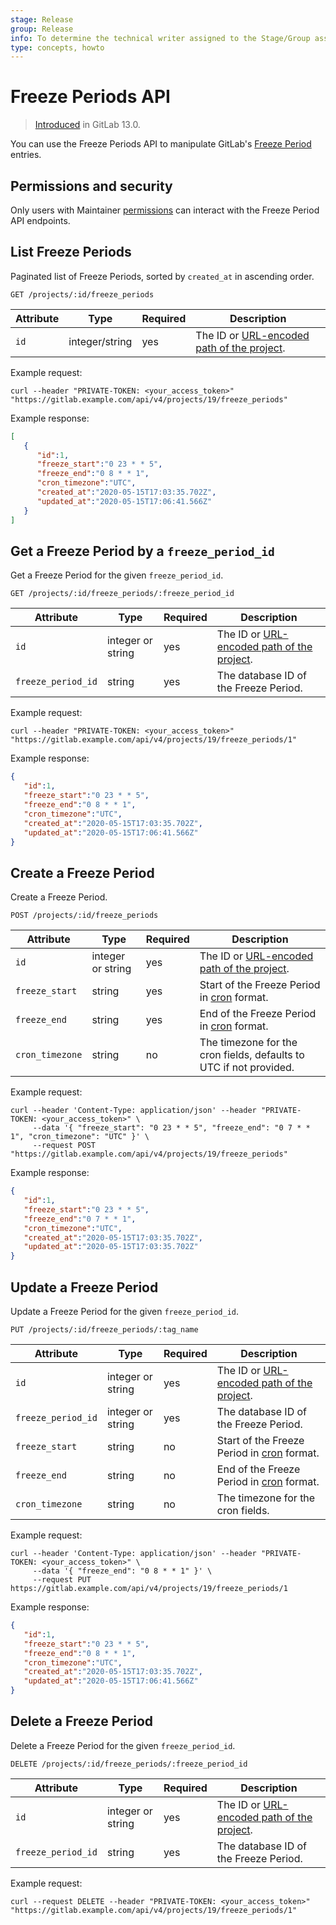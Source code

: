 ```yaml
---
stage: Release
group: Release
info: To determine the technical writer assigned to the Stage/Group associated with this page, see https://about.gitlab.com/handbook/engineering/ux/technical-writing/#assignments
type: concepts, howto
---
```


# Freeze Periods API

> [Introduced](https://gitlab.com/gitlab-org/gitlab/-/merge_requests/29382) in GitLab 13.0.

You can use the Freeze Periods API to manipulate GitLab's [Freeze Period](../user/project/releases/index.md#prevent-unintentional-releases-by-setting-a-deploy-freeze) entries.

## Permissions and security

Only users with Maintainer [permissions](../user/permissions.md) can
interact with the Freeze Period API endpoints.

## List Freeze Periods

Paginated list of Freeze Periods, sorted by `created_at` in ascending order.

```plaintext
GET /projects/:id/freeze_periods
```

| Attribute     | Type           | Required | Description                                                                         |
| ------------- | -------------- | -------- | ----------------------------------------------------------------------------------- |
| `id`          | integer/string | yes      | The ID or [URL-encoded path of the project](README.md#namespaced-path-encoding). |

Example request:

```shell
curl --header "PRIVATE-TOKEN: <your_access_token>" "https://gitlab.example.com/api/v4/projects/19/freeze_periods"
```

Example response:

```json
[
   {
      "id":1,
      "freeze_start":"0 23 * * 5",
      "freeze_end":"0 8 * * 1",
      "cron_timezone":"UTC",
      "created_at":"2020-05-15T17:03:35.702Z",
      "updated_at":"2020-05-15T17:06:41.566Z"
   }
]
```

## Get a Freeze Period by a `freeze_period_id`

Get a Freeze Period for the given `freeze_period_id`.

```plaintext
GET /projects/:id/freeze_periods/:freeze_period_id
```

| Attribute     | Type           | Required | Description                                                                         |
| ------------- | -------------- | -------- | ----------------------------------------------------------------------------------- |
| `id`          | integer or string | yes      | The ID or [URL-encoded path of the project](README.md#namespaced-path-encoding). |
| `freeze_period_id`    | string         | yes      | The database ID of the Freeze Period.                                     |

Example request:

```shell
curl --header "PRIVATE-TOKEN: <your_access_token>" "https://gitlab.example.com/api/v4/projects/19/freeze_periods/1"
```

Example response:

```json
{
   "id":1,
   "freeze_start":"0 23 * * 5",
   "freeze_end":"0 8 * * 1",
   "cron_timezone":"UTC",
   "created_at":"2020-05-15T17:03:35.702Z",
   "updated_at":"2020-05-15T17:06:41.566Z"
}
```

## Create a Freeze Period

Create a Freeze Period.

```plaintext
POST /projects/:id/freeze_periods
```

| Attribute          | Type            | Required                    | Description                                                                                                                      |
| -------------------| --------------- | --------                    | -------------------------------------------------------------------------------------------------------------------------------- |
| `id`               | integer or string  | yes                         | The ID or [URL-encoded path of the project](README.md#namespaced-path-encoding).                                              |
| `freeze_start`     | string          | yes                         | Start of the Freeze Period in [cron](https://crontab.guru/) format.                                                              |
| `freeze_end`       | string          | yes                         | End of the Freeze Period in [cron](https://crontab.guru/) format.                                                                |
| `cron_timezone`    | string          | no                          | The timezone for the cron fields, defaults to UTC if not provided.                                                               |

Example request:

```shell
curl --header 'Content-Type: application/json' --header "PRIVATE-TOKEN: <your_access_token>" \
     --data '{ "freeze_start": "0 23 * * 5", "freeze_end": "0 7 * * 1", "cron_timezone": "UTC" }' \
     --request POST "https://gitlab.example.com/api/v4/projects/19/freeze_periods"
```

Example response:

```json
{
   "id":1,
   "freeze_start":"0 23 * * 5",
   "freeze_end":"0 7 * * 1",
   "cron_timezone":"UTC",
   "created_at":"2020-05-15T17:03:35.702Z",
   "updated_at":"2020-05-15T17:03:35.702Z"
}
```

## Update a Freeze Period

Update a Freeze Period for the given `freeze_period_id`.

```plaintext
PUT /projects/:id/freeze_periods/:tag_name
```

| Attribute     | Type            | Required | Description                                                                                                 |
| ------------- | --------------- | -------- | ----------------------------------------------------------------------------------------------------------- |
| `id`          | integer or string  | yes      | The ID or [URL-encoded path of the project](README.md#namespaced-path-encoding).                         |
| `freeze_period_id`    | integer or string          | yes      | The database ID of the Freeze Period.                                                              |
| `freeze_start`     | string          | no                         | Start of the Freeze Period in [cron](https://crontab.guru/) format.                                                              |
| `freeze_end`       | string          | no                         | End of the Freeze Period in [cron](https://crontab.guru/) format.                                                                |
| `cron_timezone`    | string          | no                          | The timezone for the cron fields.                                                               |

Example request:

```shell
curl --header 'Content-Type: application/json' --header "PRIVATE-TOKEN: <your_access_token>" \
     --data '{ "freeze_end": "0 8 * * 1" }' \
     --request PUT https://gitlab.example.com/api/v4/projects/19/freeze_periods/1
```

Example response:

```json
{
   "id":1,
   "freeze_start":"0 23 * * 5",
   "freeze_end":"0 8 * * 1",
   "cron_timezone":"UTC",
   "created_at":"2020-05-15T17:03:35.702Z",
   "updated_at":"2020-05-15T17:06:41.566Z"
}
```

## Delete a Freeze Period

Delete a Freeze Period for the given `freeze_period_id`.

```plaintext
DELETE /projects/:id/freeze_periods/:freeze_period_id
```

| Attribute     | Type           | Required | Description                                                                         |
| ------------- | -------------- | -------- | ----------------------------------------------------------------------------------- |
| `id`          | integer or string | yes      | The ID or [URL-encoded path of the project](README.md#namespaced-path-encoding). |
| `freeze_period_id`    | string         | yes      | The database ID of the Freeze Period.                                     |

Example request:

```shell
curl --request DELETE --header "PRIVATE-TOKEN: <your_access_token>" "https://gitlab.example.com/api/v4/projects/19/freeze_periods/1"

```
